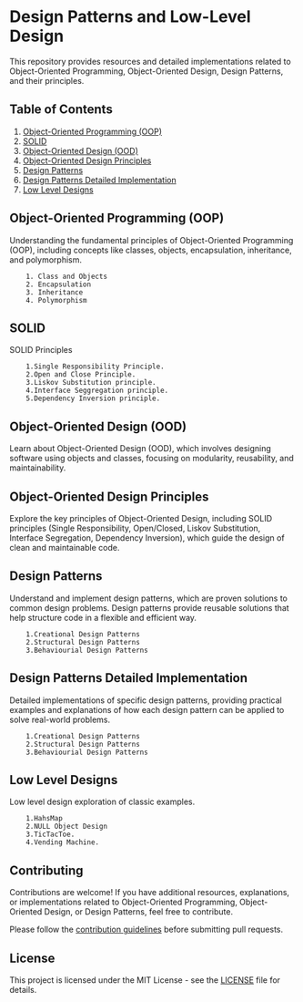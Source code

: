 # Design Patterns and Low-Level Design

This repository provides resources and detailed implementations related to Object-Oriented Programming, Object-Oriented Design, Design Patterns, and their principles.

## Table of Contents

1. [Object-Oriented Programming (OOP)](#object-oriented-programming-oop)
2. [SOLID](#solid)
3. [Object-Oriented Design (OOD)](#object-oriented-design-ood)
4. [Object-Oriented Design Principles](#object-oriented-design-principles)
5. [Design Patterns](#design-patterns)
6. [Design Patterns Detailed Implementation](#design-patterns-detailed-implementation)
7. [Low Level Designs](#low-level-designs)


## Object-Oriented Programming (OOP)

Understanding the fundamental principles of Object-Oriented Programming (OOP), including concepts like classes, objects, encapsulation, inheritance, and polymorphism.
    
        1. Class and Objects
        2. Encapsulation
        3. Inheritance
        4. Polymorphism

## SOLID
SOLID Principles 

        1.Single Responsibility Principle.
        2.Open and Close Principle.
        3.Liskov Substitution principle.
        4.Interface Seggregation principle.
        5.Dependency Inversion principle.
    
## Object-Oriented Design (OOD)

Learn about Object-Oriented Design (OOD), which involves designing software using objects and classes, focusing on modularity, reusability, and maintainability.

## Object-Oriented Design Principles

Explore the key principles of Object-Oriented Design, including SOLID principles (Single Responsibility, Open/Closed, Liskov Substitution, Interface Segregation, Dependency Inversion), which guide the design of clean and maintainable code.

## Design Patterns

Understand and implement design patterns, which are proven solutions to common design problems. Design patterns provide reusable solutions that help structure code in a flexible and efficient way.
        
        1.Creational Design Patterns
        2.Structural Design Patterns
        3.Behaviourial Design Patterns

## Design Patterns Detailed Implementation

Detailed implementations of specific design patterns, providing practical examples and explanations of how each design pattern can be applied to solve real-world problems.

        1.Creational Design Patterns
        2.Structural Design Patterns
        3.Behaviourial Design Patterns

## Low Level Designs
Low level design exploration of classic examples.
        
        1.HahsMap
        2.NULL Object Design
        3.TicTacToe.
        4.Vending Machine.

## Contributing

Contributions are welcome! If you have additional resources, explanations, or implementations related to Object-Oriented Programming, Object-Oriented Design, or Design Patterns, feel free to contribute.

Please follow the [contribution guidelines](CONTRIBUTING.md) before submitting pull requests.

## License

This project is licensed under the MIT License - see the [LICENSE](https://github.com/GKcodebase/Design/blob/main/LICENSE) file for details.
